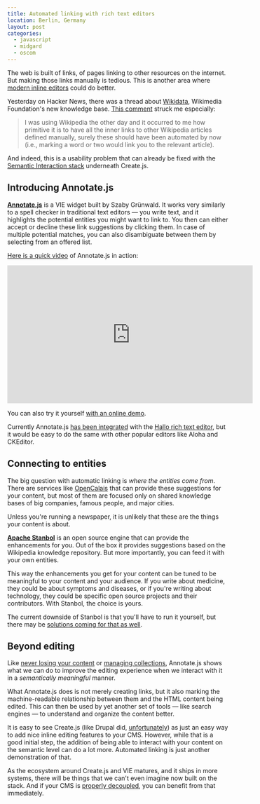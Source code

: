 ```yaml
---
title: Automated linking with rich text editors
location: Berlin, Germany
layout: post
categories:
  - javascript
  - midgard
  - oscom
---
```

The web is built of links, of pages linking to other resources on the internet. But making those links manually is tedious. This is another area where [modern inline editors](http://createjs.org) could do better.

Yesterday on Hacker News, there was a thread about [Wikidata](http://www.wikidata.org), Wikimedia Foundation's new knowledge base. [This comment](https://news.ycombinator.com/item?id=5627968) struck me especially:

> I was using Wikipedia the other day and it occurred to me how primitive it is to have all the inner links to other Wikipedia articles defined manually, surely these should have been automated by now (i.e., marking a word or two would link you to the relevant article).

And indeed, this is a usability problem that can already be fixed with the [Semantic Interaction stack](http://viejs.org/) underneath Create.js.

## Introducing Annotate.js

**[Annotate.js](https://github.com/szabyg/annotate.js)** is a VIE widget built by Szaby Grünwald. It works very similarly to a spell checker in traditional text editors &mdash; you write text, and it highlights the potential entities you might want to link to. You then can either accept or decline these link suggestions by clicking them. In case of multiple potential matches, you can also disambiguate between them by selecting from an offered list.

[Here is a quick video](http://www.youtube.com/watch?v=zAMUpd6rb9k&feature=share&list=UUnPE7t9tqwcsO0LLyw5zuPQ) of Annotate.js in action:

<iframe width="560" height="315" src="http://www.youtube.com/embed/zAMUpd6rb9k?list=UUnPE7t9tqwcsO0LLyw5zuPQ" frameborder="0" allowfullscreen></iframe>

You can also try it yourself [with an online demo](http://szabyg.github.io/annotate.js/).

Currently Annotate.js [has been integrated](https://github.com/bergie/hallo/blob/master/src/plugins/annotate.coffee) with the [Hallo rich text editor](http://hallojs.org), but it would be easy to do the same with other popular editors like Aloha and CKEditor.

## Connecting to entities

The big question with automatic linking is *where the entities come from*. There are services like [OpenCalais](http://www.opencalais.com/) that can provide these suggestions for your content, but most of them are focused only on shared knowledge bases of big companies, famous people, and major cities.

Unless you're running a newspaper, it is unlikely that these are the things your content is about.

**[Apache Stanbol](http://stanbol.apache.org/)** is an open source engine that can provide the enhancements for you. Out of the box it provides suggestions based on the Wikipedia knowledge repository. But more importantly, you can feed it with your own entities.

This way the enhancements you get for your content can be tuned to be meaningful to your content and your audience. If you write about medicine, they could be about symptoms and diseases, or if you're writing about technology, they could be specific open source projects and their contributors. With Stanbol, the choice is yours.

The current downside of Stanbol is that you'll have to run it yourself, but there may be [solutions coming for that as well](http://signup.redlink.co/).

## Beyond editing

Like [never losing your content](http://bergie.iki.fi/blog/never-lose-content/) or [managing collections](http://bergie.iki.fi/blog/create-collections/), Annotate.js shows what we can do to improve the editing experience when we interact with it in a *semantically meaningful* manner.

What Annotate.js does is not merely creating links, but it also marking the machine-readable relationship between them and the HTML content being edited. This can then be used by yet another set of tools &mdash; like search engines &mdash; to understand and organize the content better.

It is easy to see Create.js (like Drupal did, [unfortunately](http://drupal.org/node/1979784)) as just an easy way to add nice inline editing features to your CMS. However, while that is a good initial step, the addition of being able to interact with your content on the semantic level can do a lot more. Automated linking is just another demonstration of that.

As the ecosystem around Create.js and VIE matures, and it ships in more systems, there will be things that we can't even imagine now built on the stack. And if your CMS is [properly decoupled](http://bergie.iki.fi/blog/decoupling_content_management/), you can benefit from that immediately.
